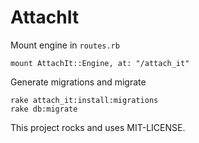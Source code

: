 # AttachIt

Mount engine in `routes.rb`

    mount AttachIt::Engine, at: "/attach_it"

Generate migrations and migrate

    rake attach_it:install:migrations
    rake db:migrate

This project rocks and uses MIT-LICENSE.

